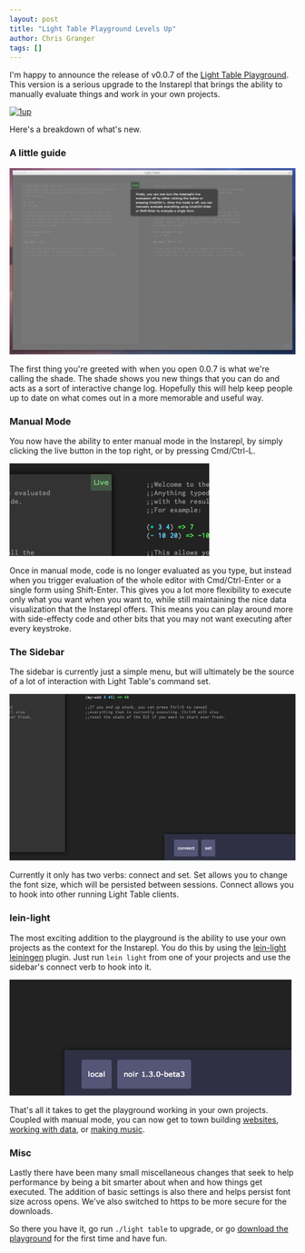 ```yaml
---
layout: post
title: "Light Table Playground Levels Up"
author: Chris Granger
tags: []
---
```


I'm happy to announce the release of v0.0.7 of the [Light Table Playground][ltp]. This version is a serious upgrade to the Instarepl that brings the ability to manually evaluate things and work in your own projects.

<a href="http://www.flickr.com/photos/siette/2723726610/" title="1up by siette, on Flickr"><img src="http://farm4.staticflickr.com/3130/2723726610_d448c38713.jpg" width="500" height="333" alt="1up"></a>

Here's a breakdown of what's new.

### A little guide

![The shade](/images/lightable/shade.png)

The first thing you're greeted with when you open 0.0.7 is what we're calling the shade. The shade shows you new things that you can do and acts as a sort of interactive change log. Hopefully this will help keep people up to date on what comes out in a more memorable and useful way.

### Manual Mode

You now have the ability to enter manual mode in the Instarepl, by simply clicking the live button in the top right, or by pressing Cmd/Ctrl-L.

![Manual mode](/images/lightable/manual.png)

Once in manual mode, code is no longer evaluated as you type, but instead when you trigger evaluation of the whole editor with Cmd/Ctrl-Enter or a single form using Shift-Enter. This gives you a lot more flexibility to execute only what you want when you want to, while still maintaining the nice data visualization that the Instarepl offers. This means you can play around more with side-effecty code and other bits that you may not want executing after every keystroke.

### The Sidebar

The sidebar is currently just a simple menu, but will ultimately be the source of a lot of interaction with Light Table's command set.

![Sidebar](/images/lightable/sidebar.png)

Currently it only has two verbs: connect and set. Set allows you to change the font size, which will be persisted between sessions. Connect allows you to hook into other running Light Table clients.

### lein-light

The most exciting addition to the playground is the ability to use your own projects as the context for the Instarepl. You do this by using the [lein-light][ll] [leiningen][lein] plugin. Just run `lein light` from one of your projects and use the sidebar's connect verb to hook into it.

![connect to other projects](/images/lightable/connect.png)

That's all it takes to get the playground working in your own projects. Coupled with manual mode, you can now get to town building [websites][noir], [working with data][cascalog], or [making music][overtone].

### Misc

Lastly there have been many small miscellaneous changes that seek to help performance by being a bit smarter about when and how things get executed. The addition of basic settings is also there and helps persist font size across opens. We've also switched to https to be more secure for the downloads.

So there you have it, go run `./light table` to upgrade, or go [download the playground][ltp] for the first time and have fun.

[ll]: http://app.kodowa.com/playground/lein-light
[lein]: http://leiningen.org
[ltp]: http://www.lighttable.com
[noir]: http://webnoir.org
[cascalog]: https://github.com/nathanmarz/cascalog/
[overtone]: http://overtone.github.com/
